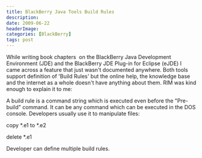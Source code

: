 ```yaml
---
title: BlackBerry Java Tools Build Rules
description: 
date: 2009-06-22
headerImage: 
categories: [BlackBerry]
tags: post
---
```


While writing book chapters  on the BlackBerry Java Development Environment (JDE) and the BlackBerry JDE Plug-in for Eclipse (eJDE) I came across a feature that just wasn't documented anywhere. Both tools support definition of 'Build Rules' but the online help, the knowledge base and the internet as a whole doesn't have anything about them. RIM was kind enough to explain it to me:

A build rule is a command string which is executed even before the "Pre-build" command. It can be any command which can be executed in the DOS console. Developers usually use it to manipulate files:  
  
copy \*.e1 to \*.e2  
  
delete \*.e1  
  
Developer can define multiple build rules.